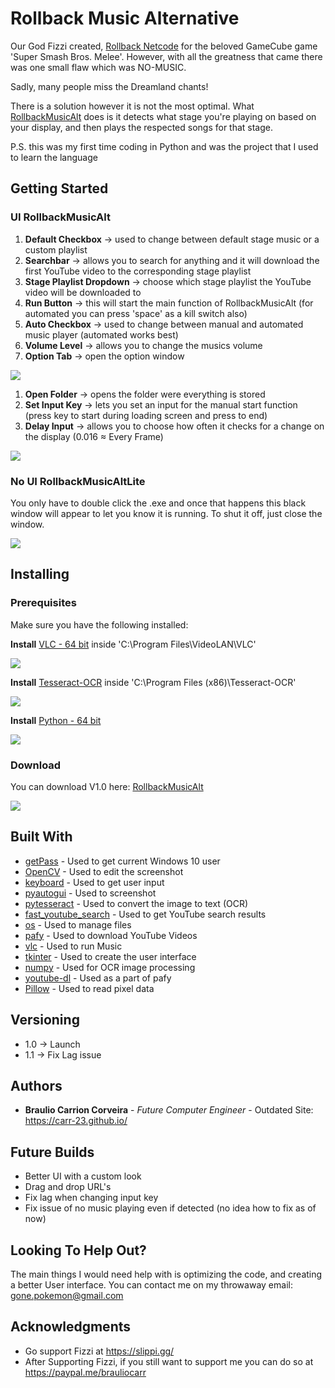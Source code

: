 # Rollback Music Alternative

Our God Fizzi created, [Rollback Netcode](https://slippi.gg/) for the beloved GameCube game 'Super Smash Bros. Melee'.
However, with all the greatness that came there was one small flaw which was NO-MUSIC.

Sadly, many people miss the Dreamland chants!

There is a solution however it is not the most optimal.
What [RollbackMusicAlt](https://github.com/Carr-23/RollbackMusicAlt/releases/tag/1.1) does is it detects what stage you're playing on based on your display, and then plays the respected songs for that stage.

P.S. this was my first time coding in Python and was the project that I used to learn the language

## Getting Started

### UI RollbackMusicAlt

1. **Default Checkbox** -> used to change between default stage music or a custom playlist
2. **Searchbar** -> allows you to search for anything and it will download the first YouTube video to the corresponding stage playlist
3. **Stage Playlist Dropdown** -> choose which stage playlist the YouTube video will be downloaded to
4. **Run Button** -> this will start the main function of RollbackMusicAlt (for automated you can press 'space' as a kill switch also)
5. **Auto Checkbox** -> used to change between manual and automated music player (automated works best)
6. **Volume Level** -> allows you to change the musics volume
7. **Option Tab** -> open the option window

![](/images/rollbackPlayer.png)

1. **Open Folder** -> opens the folder were everything is stored
2. **Set Input Key** -> lets you set an input for the manual start function (press key to start during loading screen and press to end)
3. **Delay Input** -> allows you to choose how often it checks for a change on the display (0.016 ≈ Every Frame)

![](/images/option.png)

### No UI RollbackMusicAltLite

You only have to double click the .exe and once that happens this black window will appear to let you know it is running. To shut it off, just close the window.

![](/images/RollbackMusicAltLiteRunning.png)

## Installing

### Prerequisites
Make sure you have the following installed:

**Install** [VLC - 64 bit](https://www.videolan.org/vlc/download-windows.html) inside 'C:\Program Files\VideoLAN\VLC'

![](images/vlc.PNG)

**Install** [Tesseract-OCR](https://tesseract-ocr.github.io/tessdoc/4.0-with-LSTM.html#400-alpha-for-windows) inside 'C:\Program Files (x86)\Tesseract-OCR\'

![](/images/tesseract.PNG)

**Install** [Python - 64 bit](https://www.python.org/downloads/windows/)

![](/images/python.PNG)

### Download

You can download V1.0 here: [RollbackMusicAlt](https://github.com/Carr-23/RollbackMusicAlt/releases/tag/1.1)

![](/images/rollback.PNG)

## Built With

* [getPass](https://docs.python.org/3/library/getpass.html)        - Used to get current Windows 10 user
* [OpenCV](https://pypi.org/project/opencv-python/)                    - Used to edit the screenshot
* [keyboard](https://pypi.org/project/keyboard/)          - Used to get user input
* [pyautogui](https://pypi.org/project/PyAutoGUI/)         - Used to screenshot
* [pytesseract](https://pypi.org/project/pytesseract/)       - Used to convert the image to text (OCR)
* [fast_youtube_search](https://pypi.org/project/fast-youtube-search/)       - Used to get YouTube search results
* [os](https://pythonprogramming.net/python-3-os-module/)       - Used to manage files
* [pafy](https://pypi.org/project/pafy/)       - Used to download YouTube Videos
* [vlc](https://pypi.org/project/python-vlc/)       - Used to run Music
* [tkinter](https://tkdocs.com/tutorial/install.html)       - Used to create the user interface
* [numpy](https://pypi.org/project/numpy/)       - Used for OCR image processing
* [youtube-dl](https://pypi.org/project/youtube_dl/) - Used as a part of pafy
* [Pillow](https://pypi.org/project/Pillow/2.2.2/) - Used to read pixel data


## Versioning

* 1.0 -> Launch
* 1.1 -> Fix Lag issue

## Authors

* **Braulio Carrion Corveira** - *Future Computer Engineer* - Outdated Site: https://carr-23.github.io/

## Future Builds
- Better UI with a custom look
- Drag and drop URL's
- Fix lag when changing input key
- Fix issue of no music playing even if detected (no idea how to fix as of now)

## Looking To Help Out?

The main things I would need help with is optimizing the code, and creating a better User interface.
You can contact me on my throwaway email: gone.pokemon@gmail.com

## Acknowledgments

* Go support Fizzi at https://slippi.gg/
* After Supporting Fizzi, if you still want to support me you can do so at https://paypal.me/brauliocarr

